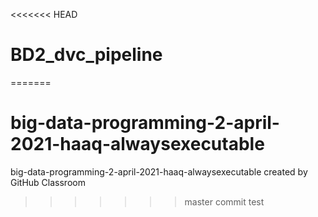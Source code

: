 <<<<<<< HEAD
# BD2_dvc_pipeline
=======
# big-data-programming-2-april-2021-haaq-alwaysexecutable
big-data-programming-2-april-2021-haaq-alwaysexecutable created by GitHub Classroom 
>>>>>>> master
commit test
